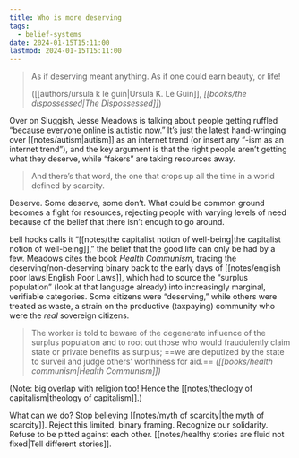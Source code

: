 ```yaml
---
title: Who is more deserving
tags:
  - belief-systems
date: 2024-01-15T15:11:00
lastmod: 2024-01-15T15:11:00
---
```


> As if deserving meant anything. As if one could earn beauty, or life! 
> 
> ([[authors/ursula k le guin|Ursula K. Le Guin]], *[[books/the dispossessed|The Dispossessed]]*)

Over on Sluggish, Jesse Meadows is talking about people getting ruffled “[because everyone online is autistic now](https://sluggish.substack.com/p/why-is-everyone-online-autistic-now).” It’s just the latest hand-wringing over [[notes/autism|autism]] as an internet trend (or insert any “-ism as an internet trend”), and the key argument is that the right people aren’t getting what they deserve, while “fakers” are taking resources away.

> And there’s that word, the one that crops up all the time in a world defined by scarcity.

Deserve. Some deserve, some don’t. What could be common ground becomes a fight for resources, rejecting people with varying levels of need because of the belief that there isn’t enough to go around.

bell hooks calls it “[[notes/the capitalist notion of well-being|the capitalist notion of well-being]],” the belief that the good life can only be had by a few. Meadows cites the book *Health Communism*, tracing the deserving/non-deserving binary back to the early days of [[notes/english poor laws|English Poor Laws]], which had to source the “surplus population” (look at that language already) into increasingly marginal, verifiable categories. Some citizens were “deserving,” while others were treated as waste, a strain on the productive (taxpaying) community who were the *real* sovereign citizens.

> The worker is told to beware of the degenerate influence of the surplus population and to root out those who would fraudulently claim state or private benefits as surplus; ==we are deputized by the state to surveil and judge others’ worthiness for aid.== *([[books/health communism|Health Communism]])*

(Note: big overlap with religion too! Hence the [[notes/theology of capitalism|theology of capitalism]].)

What can we do? Stop believing [[notes/myth of scarcity|the myth of scarcity]]. Reject this limited, binary framing. Recognize our solidarity. Refuse to be pitted against each other. [[notes/healthy stories are fluid not fixed|Tell different stories]]. 
